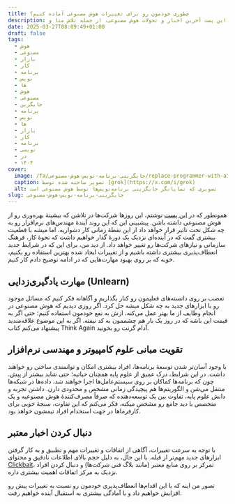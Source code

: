 ```yaml
---
title: چطوری خودمون رو برای تغییرات هوش مصنوعی آماده کنیم؟
description: آیا هوش مصنوعی جایگزین برنامه‌نویس‌ها می‌شود؟ در این پست آخرین اخبار و تحولات هوش مصنوعی، از جمله تلاش متا و Salesforce برای جایگزینی مهندسان با هوش مصنوعی و ظهور استارت‌آپ‌هایی مانند Lovable و همچنین اهمیت این تغییرات برای صاحبان کسب و کار بررسی می‌شه.
date: 2025-03-27T08:09:49+01:00
draft: false
tags:
  - هوش
  - مصنوعی
  - بازار
  - کار
  - برنامه
  - نویس
  - ها
  - هوش
  - مصنوعی
  - جایگزین
  - برنامه
  - نویس
  - ها
  - بازار
  - کار
  - برنامه
  - نویسی
  - در
  - ۱۴۰۴
cover:
  image: /fa/جایگزینی-برنامه-نویس-هوش-مصنوعی/replace-programmer-with-ai.webp
  caption: تصویر ساخته شده توسط [grok](https://x.com/i/grok)
  alt: تصویری که نمایانگر جایگزینی برنامه‌نویس‌ها توسط هوش مصنوعی است
slug: جایگزینی-برنامه-نویس-هوش-مصنوعی
---
```

همونطور که در [این پست](https://aminrb.me/fa/%D8%AC%D8%A7%DB%8C%DA%AF%D8%B2%DB%8C%D9%86%DB%8C-%D8%A8%D8%B1%D9%86%D8%A7%D9%85%D9%87-%D9%86%D9%88%DB%8C%D8%B3-%D9%87%D9%88%D8%B4-%D9%85%D8%B5%D9%86%D9%88%D8%B9%DB%8C/) نوشتم، این روز‌ها شرکت‌ها در تلاشن که بیشینهٔ بهره‌وری رو از هوش مصنوعی داشته باشن. پیشبینی این که این روند آیندهٔ مهندس‌های نرم‌افزار رو به چه شکل تحت تاثیر قرار خواهد داد از این نقطهٔ زمانی کار دشواریه. اما میشه با قطعیت بیشتری گفت که در آینده‌ای نزدیک یک دورهٔ گذار خواهیم داشت که نحوهٔ کار، فرهنگ سازمانی و نیازهای شرکت‌ها رو تغییر خواهد داد. از دید من، برای این که در شرایط جدید انعطاف‌پذیری بیشتری داشته باشیم و از تغییرات ایجاد شده بهترین استفاده رو بکنیم،‌ خوبه که بر روی بهبود مهارت‌هایی که در ادامه توضیح دادم کار کنیم.

## مهارت یادگیری‌زدایی (Unlearn)
تعصب بر روی دانسته‌های فعلیمون رو کنار بگذاریم و آگاهانه فکر کنیم که مسائل موجود رو با ابزارهای جدید به چه شکل میشه حل کرد. اگر روزی دیدیم که هوش مصنوعی در انجام وظایف از ما بهتر عمل می‌کنه، ازش به نفع خودمون استفاده کنیم؛ حتی اگر به قیمت این باشه که در روز یک بار هم چشممون به کد نیفته.
اگر به این موضوع علاقه‌مندید پیشنهاد می‌کنم کتاب Think Again آدام گرنت رو بخونید.

## تقویت مبانی علوم کامپیوتر و مهندسی نرم‌افزار
با وجود آسان‌تر شدن توسعهٔ برنامه‌ها، افراد بیشتری امکان و توانمندی ساختن رو خواهند داشت. در این شرایط، درک عمیق از علوم پایه همچنان حیاتیه؛ حتی شاید بیشتر از پیش. چون که برنامه‌ها کماکان بر روی سیستم‌عامل‌ها اجرا خواهند شد، داده‌ها در شبکه‌ها منتقل می‌شن و الگوریتم‌ها هم پیچیدگی زمانی مشخص و محدودی دارن. داشتن تجربه و دانش علوم پایه، تفاوت بین یک توسعه‌دهنده که صرفاً مصرف‌کنندهٔ هوش مصنوعیه و یک متخصص با دید جامع رو مشخص میکنه. فکر می‌کنم که این تفاوت، سنجهٔ خوبی برای کارفرماها در جهت استخدام افراد تیمشون خواهد بود.

## دنبال کردن اخبار معتبر
با توجه به سرعت تغییرات، آگاهی از اتفاقات و تغییرات مهم و تطبیق و به کار گرفتن ابزارهای جدید مهم‌تر از قبله. با این حال، به دلیل حجم بالای اطلاعات نادقیق و محتوای [Clickbait](https://fa.wikipedia.org/wiki/%D8%AA%D9%84%D9%87%E2%80%8C%DA%A9%D9%84%DB%8C%DA%A9)، تمرکز بر روی منابع معتبر (مانند بلاگ فنی شرکت‌ها) و دنبال کردن افراد نزدیک به مرکز اتفاقات اهمیت بیشتری داره.


تصور من اینه که با این اقدام‌ها انعطاف‌پذیری خودمون رو نسبت به تغییرات پیش رو افزایش خواهیم داد و با آمادگی بیشتری به استقبال آینده خواهیم رفت.

